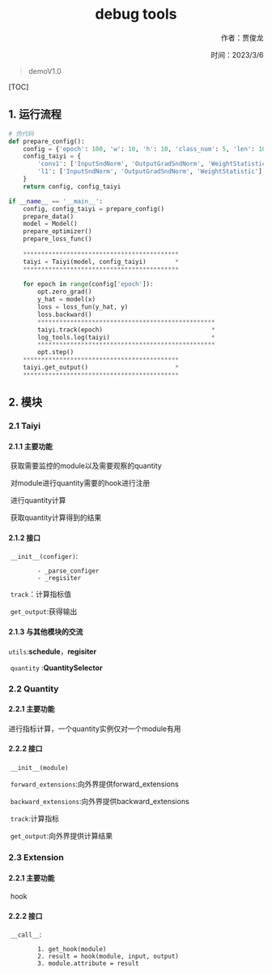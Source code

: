 <h1 align="center">debug tools</h1>
<p align="right">作者：贾俊龙
<p align="right">时间：2023/3/6


> demoV1.0
>
> 

[TOC]

## 1. 运行流程

```python
# 伪代码
def prepare_config():
    config = {'epoch': 100, 'w': 10, 'h': 10, 'class_num': 5, 'len': 100, 'lr': 1e-2}
    config_taiyi = {
        'conv1': ['InputSndNorm', 'OutputGradSndNorm', 'WeightStatistic'],
        'l1': ['InputSndNorm', 'OutputGradSndNorm', 'WeightStatistic']
    }
    return config, config_taiyi

if __name__ == '__main__':
    config, config_taiyi = prepare_config()
    prepare_data()
    model = Model()
    prepare_optimizer()
    prepare_loss_func()
    
    *******************************************
    taiyi = Taiyi(model, config_taiyi)        *
    *******************************************
    
    for epoch in range(config['epoch']):
        opt.zero_grad()
        y_hat = model(x)
        loss = loss_fun(y_hat, y)
        loss.backward()
        *************************************************
        taiyi.track(epoch)                              *
        log_tools.log(taiyi)                            *
        *************************************************
        opt.step()
    *******************************************
    taiyi.get_output()                        *
    *******************************************
```



## 2. 模块

### 2.1 Taiyi

#### 2.1.1 主要功能

​	获取需要监控的module以及需要观察的quantity

​	对module进行quantity需要的hook进行注册

​	进行quantity计算

​	获取quantity计算得到的结果

#### 2.1.2 接口

​	`__init__(configer)`:

			- _parse_configer
			- _regisiter	

​	`track`：计算指标值

​	`get_output`:获得输出

#### 2.1.3 与其他模块的交流

​	`utils`:**schedule**，**regisiter**

​	`quantity` :**QuantitySelector**

### 2.2 Quantity

#### 2.2.1 主要功能

进行指标计算，一个quantity实例仅对一个module有用	

#### 2.2.2 接口

​	`__init__(module)`

​	`forward_extensions`:向外界提供forward_extensions

​	`backward_extensions`:向外界提供backward_extensions

​	`track`:计算指标

​	`get_output`:向外界提供计算结果

### 2.3 Extension

#### 2.2.1 主要功能

​	hook

#### 2.2.2 接口

​	`__call__`:

			1. get_hook(module)
   			2. result = hook(module, input, output)
   			3. module.attribute = result